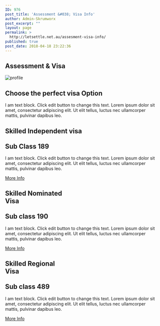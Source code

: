 ```yaml
---
ID: 976
post_title: 'Assessment &#038; Visa Info'
author: Admin-Skrumworx
post_excerpt: ""
layout: page
permalink: >
  http://letsettle.net.au/assesment-visa-info/
published: true
post_date: 2018-04-18 23:22:36
---
```

<h2>Assessment &amp; Visa </h2>		
										<img src="http://letsettle.net.au/wp-content/uploads/elementor/thumbs/profile-nntd013kqtzxhbp30d0e8yxeyjsmbnn11upwnnnci0.png" title="profile" alt="profile" />											
			<h2>Choose the perfect visa Option</h2>		
		<p>I am text block. Click edit button to change this text. Lorem ipsum dolor sit amet, consectetur adipiscing elit. Ut elit tellus, luctus nec ullamcorper mattis, pulvinar dapibus leo.</p>		
			<h2><b>Skilled Independent visa</b><br><br>Sub Class 189</h2>		
		<p>I am text block. Click edit button to change this text. Lorem ipsum dolor sit amet, consectetur adipiscing elit. Ut elit tellus, luctus nec ullamcorper mattis, pulvinar dapibus leo.</p><p><a href="https://www.homeaffairs.gov.au/trav/visa-1/189-" target="_blank" rel="noopener">More Info</a></p>		
			<h2><b>Skilled Nominated </b><br><b>Visa</b><br><br>Sub class 190</h2>		
		<p>I am text block. Click edit button to change this text. Lorem ipsum dolor sit amet, consectetur adipiscing elit. Ut elit tellus, luctus nec ullamcorper mattis, pulvinar dapibus leo.</p><p><a href="https://www.homeaffairs.gov.au/trav/visa-1/190-" target="_blank" rel="noopener">More Info</a></p>		
			<h2><b>Skilled Regional<br> Visa</b><br><br>Sub class 489</h2>		
		I am text block. Click edit button to change this text. Lorem ipsum dolor sit amet, consectetur adipiscing elit. Ut elit tellus, luctus nec ullamcorper mattis, pulvinar dapibus leo.<p><a href="https://www.homeaffairs.gov.au/trav/visa-1/489-" target="_blank" rel="noopener">More Info</a></p>